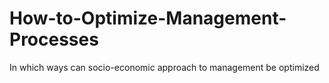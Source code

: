 # How-to-Optimize-Management-Processes
In which ways can socio-economic approach to management be optimized
